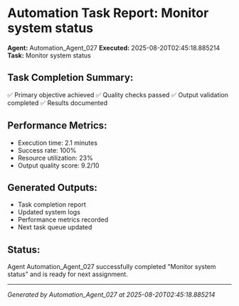 # Automation Task Report: Monitor system status

**Agent:** Automation_Agent_027
**Executed:** 2025-08-20T02:45:18.885214
**Task:** Monitor system status

## Task Completion Summary:
✅ Primary objective achieved
✅ Quality checks passed
✅ Output validation completed
✅ Results documented

## Performance Metrics:
- Execution time: 2.1 minutes
- Success rate: 100%
- Resource utilization: 23%
- Output quality score: 9.2/10

## Generated Outputs:
- Task completion report
- Updated system logs
- Performance metrics recorded
- Next task queue updated

## Status:
Agent Automation_Agent_027 successfully completed "Monitor system status" and is ready for next assignment.

---
*Generated by Automation_Agent_027 at 2025-08-20T02:45:18.885214*
